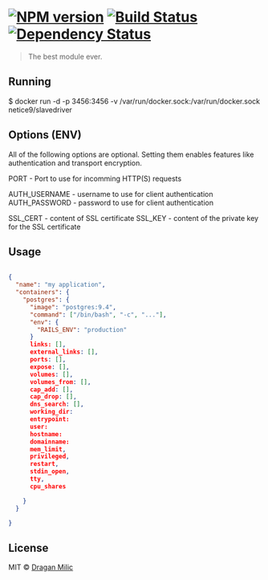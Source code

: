 #  [![NPM version][npm-image]][npm-url] [![Build Status][travis-image]][travis-url] [![Dependency Status][daviddm-url]][daviddm-image]

> The best module ever.


## Running

  $ docker run -d -p 3456:3456 -v /var/run/docker.sock:/var/run/docker.sock netice9/slavedriver

## Options (ENV)

All of the following options are optional. Setting them enables features
like authentication and transport encryption.

  PORT - Port to use for incomming HTTP(S) requests

  AUTH_USERNAME - username to use for client authentication
  AUTH_PASSWORD - password to use for client authentication

  SSL_CERT - content of SSL certificate
  SSL_KEY - content of the private key for the SSL certificate

## Usage

```json

{
  "name": "my application",
  "containers": {
    "postgres": {
      "image": "postgres:9.4",
      "command": ["/bin/bash", "-c", "..."],
      "env": {
        "RAILS_ENV": "production"
      }
      links: [],
      external_links: [],
      ports: [],
      expose: [],
      volumes: [],
      volumes_from: [],
      cap_add: [],
      cap_drop: [],
      dns_search: [],
      working_dir:
      entrypoint:
      user:
      hostname:
      domainname:
      mem_limit,
      privileged,
      restart,
      stdin_open,
      tty,
      cpu_shares

    }
  }

}

```

## License

MIT © [Dragan Milic]()


[npm-url]: https://npmjs.org/package/slavedriver
[npm-image]: https://badge.fury.io/js/slavedriver.svg
[travis-url]: https://travis-ci.org/draganm/slavedriver
[travis-image]: https://travis-ci.org/draganm/slavedriver.svg?branch=master
[daviddm-url]: https://david-dm.org/draganm/slavedriver.svg?theme=shields.io
[daviddm-image]: https://david-dm.org/draganm/slavedriver
